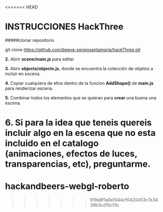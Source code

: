 <<<<<<< HEAD
# INSTRUCCIONES HackThree

#####clonar repositorio

  git clone https://github.com/beeva-sergiosantamaria/hackThree.git

**2.** Abrir **scene/main.js** para editar

**3.** Abrir **objects/objects.js**, donde se encuentra la colección de objetos a incluir en escena.

**4.** Copiar cualquiera de ellos dentro de la funcion **AddShape()** de **main.js** para renderizar escena.

**5.** Combinar todos los elementos que se quieran para **crear** una buena una escena.

**6.** Si para la idea que teneis quereis incluir algo en la escena que no esta incluido en el catalogo (animaciones, efectos de luces, transparencias, etc), preguntarme.
=======
# hackandbeers-webgl-roberto
>>>>>>> 919a8f1a6ef044cf0420453c7e3439b3cd15cf3c
